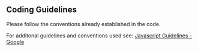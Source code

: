 ## Coding Guidelines

Please follow the conventions already established in the code.  

For additonal guidelines and conventions used see:
[Javascript Guidelines - Google]('http://google-styleguide.googlecode.com/svn/trunk/javascriptguide.xml')
